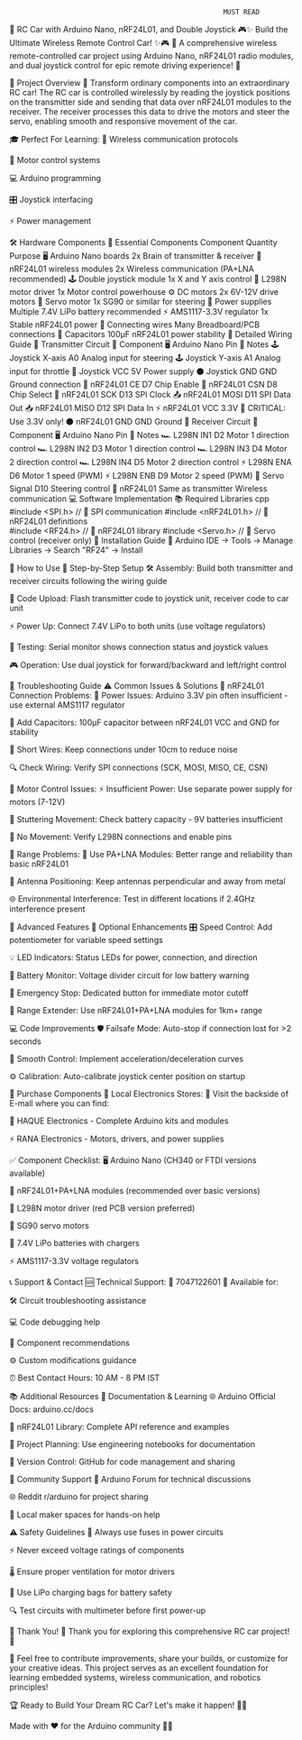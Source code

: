                                                          MUST READ
🚗 RC Car with Arduino Nano, nRF24L01, and Double Joystick
🎮✨ Build the Ultimate Wireless Remote Control Car! ✨🎮
🚀 A comprehensive wireless remote-controlled car project using Arduino Nano, nRF24L01 radio modules, and dual joystick control for epic remote driving experience! 🚀

🎯 Project Overview
🌟 Transform ordinary components into an extraordinary RC car! The RC car is controlled wirelessly by reading the joystick positions on the transmitter side and sending that data over nRF24L01 modules to the receiver. The receiver processes this data to drive the motors and steer the servo, enabling smooth and responsive movement of the car.​

🎓 Perfect For Learning:
📡 Wireless communication protocols

🔧 Motor control systems

💻 Arduino programming

🎛️ Joystick interfacing

⚡ Power management

🛠️ Hardware Components
🎯 Essential Components
Component	Quantity	Purpose
🖥️ Arduino Nano boards	2x	Brain of transmitter & receiver
📡 nRF24L01 wireless modules	2x	Wireless communication (PA+LNA recommended)
🕹️ Double joystick module	1x	X and Y axis control
🚗 L298N motor driver	1x	Motor control powerhouse
⚙️ DC motors	2x	6V-12V drive motors
🎯 Servo motor	1x	SG90 or similar for steering
🔋 Power supplies	Multiple	7.4V LiPo battery recommended
⚡ AMS1117-3.3V regulator	1x	Stable nRF24L01 power
🔌 Connecting wires	Many	Breadboard/PCB connections
🔧 Capacitors	100µF	nRF24L01 power stability
🔌 Detailed Wiring Guide
📡 Transmitter Circuit
🎯 Component	🖥️ Arduino Nano Pin	📝 Notes
🕹️ Joystick X-axis	A0	Analog input for steering
🕹️ Joystick Y-axis	A1	Analog input for throttle
🔌 Joystick VCC	5V	Power supply
⚫ Joystick GND	GND	Ground connection
📡 nRF24L01 CE	D7	Chip Enable
📡 nRF24L01 CSN	D8	Chip Select
🔄 nRF24L01 SCK	D13	SPI Clock
📤 nRF24L01 MOSI	D11	SPI Data Out
📥 nRF24L01 MISO	D12	SPI Data In
⚡ nRF24L01 VCC	3.3V	🚨 CRITICAL: Use 3.3V only!
⚫ nRF24L01 GND	GND	Ground
🚗 Receiver Circuit
🎯 Component	🖥️ Arduino Nano Pin	📝 Notes
🏎️ L298N IN1	D2	Motor 1 direction control
🏎️ L298N IN2	D3	Motor 1 direction control
🏎️ L298N IN3	D4	Motor 2 direction control
🏎️ L298N IN4	D5	Motor 2 direction control
⚡ L298N ENA	D6	Motor 1 speed (PWM)
⚡ L298N ENB	D9	Motor 2 speed (PWM)
🎯 Servo Signal	D10	Steering control
📡 nRF24L01	Same as transmitter	Wireless communication
💻 Software Implementation
📚 Required Libraries
cpp
#include <SPI.h>         // 🔄 SPI communication
#include <nRF24L01.h>    // 📡 nRF24L01 definitions  
#include <RF24.h>        // 📡 nRF24L01 library
#include <Servo.h>       // 🎯 Servo control (receiver only)
📲 Installation Guide
🎯 Arduino IDE → Tools → Manage Libraries → Search "RF24" → Install​

🚀 How to Use
🔧 Step-by-Step Setup
🛠️ Assembly: Build both transmitter and receiver circuits following the wiring guide

💾 Code Upload: Flash transmitter code to joystick unit, receiver code to car unit

⚡ Power Up: Connect 7.4V LiPo to both units (use voltage regulators)

🧪 Testing: Serial monitor shows connection status and joystick values

🎮 Operation: Use dual joystick for forward/backward and left/right control

🔧 Troubleshooting Guide
⚠️ Common Issues & Solutions
📡 nRF24L01 Connection Problems:
🔋 Power Issues: Arduino 3.3V pin often insufficient - use external AMS1117 regulator​

🔧 Add Capacitors: 100µF capacitor between nRF24L01 VCC and GND for stability​

📏 Short Wires: Keep connections under 10cm to reduce noise​

🔍 Check Wiring: Verify SPI connections (SCK, MOSI, MISO, CE, CSN)​

🚗 Motor Control Issues:
⚡ Insufficient Power: Use separate power supply for motors (7-12V)​

🔋 Stuttering Movement: Check battery capacity - 9V batteries insufficient​

🛑 No Movement: Verify L298N connections and enable pins​

📡 Range Problems:
🚀 Use PA+LNA Modules: Better range and reliability than basic nRF24L01

📶 Antenna Positioning: Keep antennas perpendicular and away from metal​

🌐 Environmental Interference: Test in different locations if 2.4GHz interference present​

🎨 Advanced Features
🌟 Optional Enhancements
🎛️ Speed Control: Add potentiometer for variable speed settings

💡 LED Indicators: Status LEDs for power, connection, and direction

🔋 Battery Monitor: Voltage divider circuit for low battery warning

🛑 Emergency Stop: Dedicated button for immediate motor cutoff

📡 Range Extender: Use nRF24L01+PA+LNA modules for 1km+ range

💻 Code Improvements
🛡️ Failsafe Mode: Auto-stop if connection lost for >2 seconds

🎯 Smooth Control: Implement acceleration/deceleration curves

⚙️ Calibration: Auto-calibrate joystick center position on startup

🛒 Purchase Components
🏪 Local Electronics Stores:
📍 Visit the backside of E-mall where you can find:

🎯 HAQUE Electronics - Complete Arduino kits and modules

⚡ RANA Electronics - Motors, drivers, and power supplies

✅ Component Checklist:
🖥️ Arduino Nano (CH340 or FTDI versions available)

📡 nRF24L01+PA+LNA modules (recommended over basic versions)

🚗 L298N motor driver (red PCB version preferred)

🎯 SG90 servo motors

🔋 7.4V LiPo batteries with chargers

⚡ AMS1117-3.3V voltage regulators

📞 Support & Contact
🆘 Technical Support: 📱 7047122601
🔧 Available for:

🛠️ Circuit troubleshooting assistance

💻 Code debugging help

🎯 Component recommendations

⚙️ Custom modifications guidance

⏰ Best Contact Hours: 10 AM - 8 PM IST

📚 Additional Resources
📖 Documentation & Learning
🌐 Arduino Official Docs: arduino.cc/docs​

📡 nRF24L01 Library: Complete API reference and examples​

📝 Project Planning: Use engineering notebooks for documentation​

💾 Version Control: GitHub for code management and sharing​

👥 Community Support
💬 Arduino Forum for technical discussions

🌐 Reddit r/arduino for project sharing

🏢 Local maker spaces for hands-on help

⚠️ Safety Guidelines
🔌 Always use fuses in power circuits

⚡ Never exceed voltage ratings of components

🌡️ Ensure proper ventilation for motor drivers

🔋 Use LiPo charging bags for battery safety

🔍 Test circuits with multimeter before first power-up

🎉 Thank You!
🚀 Thank you for exploring this comprehensive RC car project! 🎉

🌟 Feel free to contribute improvements, share your builds, or customize for your creative ideas. This project serves as an excellent foundation for learning embedded systems, wireless communication, and robotics principles!​

🏆 Ready to Build Your Dream RC Car?
Let's make it happen! 🚗💨

Made with ❤️ for the Arduino community 🤖✨
